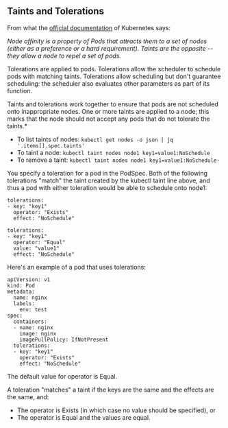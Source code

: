 ## Taints and Tolerations

From what the [official documentation](https://kubernetes.io/docs/concepts/scheduling-eviction/taint-and-toleration) of Kubernetes says:

*Node affinity is a property of Pods that attracts them to a set of nodes (either as a preference or a hard requirement). Taints are the opposite -- they allow a node to repel a set of pods.*

Tolerations are applied to pods. Tolerations allow the scheduler to schedule pods with matching taints. Tolerations allow scheduling but don't guarantee scheduling: the scheduler also evaluates other parameters as part of its function.

Taints and tolerations work together to ensure that pods are not scheduled onto inappropriate nodes. One or more taints are applied to a node; this marks that the node should not accept any pods that do not tolerate the taints.*


- To list taints of nodes: `kubectl get nodes -o json | jq '.items[].spec.taints'`
- To taint a node: `kubectl taint nodes node1 key1=value1:NoSchedule`
- To remove a taint: `kubectl taint nodes node1 key1=value1:NoSchedule-`

You specify a toleration for a pod in the PodSpec. Both of the following tolerations "match" the taint created by the kubectl taint line above, and thus a pod with either toleration would be able to schedule onto node1:

```
tolerations:
- key: "key1"
  operator: "Exists"
  effect: "NoSchedule"
```
```
tolerations:
- key: "key1"
  operator: "Equal"
  value: "value1"
  effect: "NoSchedule"
```
Here's an example of a pod that uses tolerations:
```
apiVersion: v1
kind: Pod
metadata:
  name: nginx
  labels:
    env: test
spec:
  containers:
  - name: nginx
    image: nginx
    imagePullPolicy: IfNotPresent
  tolerations:
  - key: "key1"
    operator: "Exists"
    effect: "NoSchedule"
```

The default value for operator is Equal.

A toleration "matches" a taint if the keys are the same and the effects are the same, and:

* The operator is Exists (in which case no value should be specified), or
* The operator is Equal and the values are equal.
